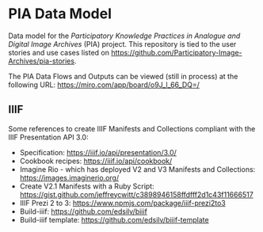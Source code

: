 # PIA Data Model
Data model for the _Participatory Knowledge Practices in Analogue and Digital Image Archives_ (PIA) project. This repository is tied to the user stories and use cases listed on https://github.com/Participatory-Image-Archives/pia-stories. 

The PIA Data Flows and Outputs can be viewed (still in process) at the following URL: https://miro.com/app/board/o9J_l_66_DQ=/

## IIIF

Some references to create IIIF Manifests and Collections compliant with the IIIF Presentation API 3.0: 

- Specification: https://iiif.io/api/presentation/3.0/
- Cookbook recipes: https://iiif.io/api/cookbook/
- Imagine Rio - which has deployed V2 and V3 Manifests and Collections: https://images.imaginerio.org/
- Create V2.1 Manifests with a Ruby Script: https://gist.github.com/jeffreycwitt/c3898946158ffdfff2d1c43f11666517
- IIIF Prezi 2 to 3: https://www.npmjs.com/package/iiif-prezi2to3
- Build-iiif: https://github.com/edsilv/biiif
- Build-iiif template: https://github.com/edsilv/biiif-template
